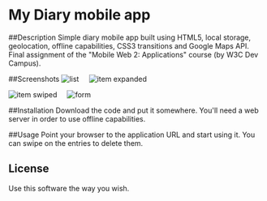 # My Diary mobile app

##Description
Simple diary mobile app built using HTML5, local storage, geolocation, offline capabilities, CSS3 transitions and Google Maps API. Final assignment of the "Mobile Web 2: Applications" course (by W3C Dev Campus).

##Screenshots
![list](https://github.com/jihonrado/My-Diary-mobile-app/blob/master/screenshots/screenshot1.png?raw=true)&nbsp;&nbsp;&nbsp;&nbsp;
![item expanded](https://github.com/jihonrado/My-Diary-mobile-app/blob/master/screenshots/screenshot2.png?raw=true)

![item swiped](https://github.com/jihonrado/My-Diary-mobile-app/blob/master/screenshots/screenshot3.png?raw=true)&nbsp;&nbsp;&nbsp;&nbsp;
![form](https://github.com/jihonrado/My-Diary-mobile-app/blob/master/screenshots/screenshot4.png?raw=true)

##Installation
Download the code and put it somewhere. You'll need a web server in order to use offline capabilities. 

##Usage
Point your browser to the application URL and start using it. You can swipe on the entries to delete them.
	
## License
Use this software the way you wish.
